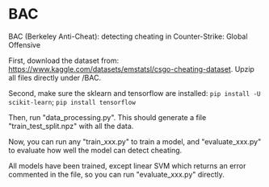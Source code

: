 # BAC
 BAC (Berkeley Anti-Cheat): detecting cheating in Counter-Strike: Global Offensive



First, download the dataset from: https://www.kaggle.com/datasets/emstatsl/csgo-cheating-dataset. Upzip all files directly under /BAC.

Second, make sure the sklearn and tensorflow are installed: `pip install -U scikit-learn`; `pip install tensorflow`

Then, run "data_processing.py". This should generate a file "train_test_split.npz" with all the data.

Now, you can run any "train_xxx.py" to train a model, and "evaluate_xxx.py" to evaluate how well the model can detect cheating.

All models have been trained, except linear SVM which returns an error commented in the file, so you can run "evaluate_xxx.py" directly.
